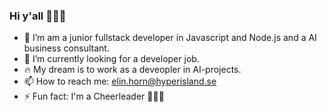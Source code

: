 ### Hi y'all 🙋🏼‍♀️

- 🔭 I’m am a junior fullstack developer in Javascript and Node.js and a AI business consultant.
- 🌱 I’m currently looking for a developer job.
- 🔥 My dream is to work as a deveopler in AI-projects.
- 📫 How to reach me: elin.horn@hyperisland.se
- ⚡ Fun fact: I'm a Cheerleader 🤸🏼‍♀️ 
